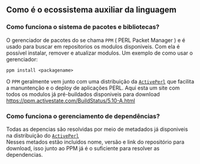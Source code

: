 ## Como é o ecossistema auxiliar da linguagem
### Como funciona o sistema de pacotes e bibliotecas?
O gerenciador de pacotes do se chama `PPM` ( PERL Packet Manager ) e é usado para buscar em repositorios os modulos disponiveis. Com ela é possível instalar, remover e atualizar modulos. Um exemplo de como usar o gerenciador:
```
ppm install <packagename>
```

O `PPM` geralmente vem junto com uma distribuição da [`ActivePerl`](https://www.activestate.com/platform/supported-languages/perl/) que facilita a manuntenção e o deploy de aplicações PERL. Aqui esta um site com todos os modulos já pré-buildados disponiveis para download https://ppm.activestate.com/BuildStatus/5.10-A.html

### Como funciona o gerenciamento de dependências?
Todas as depencias são resolvidas por meio de metadados já disponiveis na distribuição do [`ActivePerl`](https://www.activestate.com/platform/supported-languages/perl/)</br>
Nesses metados estão incluidos nome, versão e link do repositório para download, isso junto ao PPM já é o suficiente para resolver as dependencias.